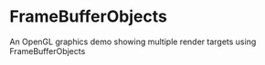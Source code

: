 FrameBufferObjects
==================

An OpenGL graphics demo showing multiple render targets using FrameBufferObjects
